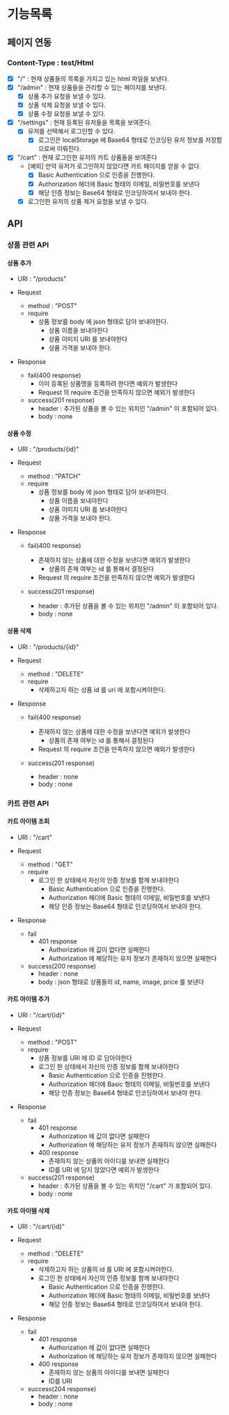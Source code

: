 # 기능목록

## 페이지 연동

### Content-Type : test/Html

- [x] "/" : 현재 상품들의 목록을 가지고 있는 html 파일을 보낸다.
- [x] "/admin" : 현재 상품들을 관리할 수 있는 페이지를 보낸다.
    - [x] 상품 추가 요청을 보낼 수 있다.
    - [x] 상품 삭제 요청을 보낼 수 있다.
    - [x] 상품 수정 요청을 보낼 수 있다.
- [x] "/settings" : 현재 등록된 유저들을 목록을 보여준다.
    - [x] 유저를 선택해서 로그인할 수 있다.
        - [x] 로그인은 localStorage 에 Base64 형태로 인코딩된 유저 정보를 저장함으로써 이뤄진다.
- [x] "/cart" : 현재 로그인한 유저의 카트 상품들을 보여준다
    - [예외] 만약 유저가 로그인하지 않았다면 카트 페이지를 얻을 수 없다.
        - [x] Basic Authentication 으로 인증을 진행한다.
        - [x] Authorization 헤더에 Basic 형태의 이메일, 비밀번호를 보낸다
        - [x] 해당 인증 정보는 Base64 형태로 인코딩하여서 보내야 한다.
    - [x] 로그인한 유저의 상품 제거 요청을 보낼 수 있다.

## API

### 상품 관련 API

#### 상품 추가

- URI : "/products"
- Request
    - method : "POST"
    - require
        - 상품 정보를 body 에 json 형태로 담아 보내야한다.
            - 상품 이름을 보내야한다
            - 상품 이미지 URI 를 보내야한다
            - 상품 가격을 보내야 한다.

- Response
    - fail(400 response)
        - 이미 등록된 상품명을 등록하려 한다면 예외가 발생한다
        - Request 의 require 조건을 만족하지 않으면 예외가 발생한다
    - success(201 response)
        - header : 추가된 상품을 볼 수 있는 위치인 "/admin" 이 포함되어 있다.
        - body : none

#### 상품 수정

- URI : "/products/{id}"
- Request
    - method : "PATCH"
    - require
        - 상품 정보를 body 에 json 형태로 담아 보내야한다.
            - 상품 이름을 보내야한다
            - 상품 이미지 URI 를 보내야한다
            - 상품 가격을 보내야 한다.

- Response
    - fail(400 response)
        - 존재하지 않는 상품에 대한 수정을 보낸다면 예외가 발생한다
            - 상품의 존재 여부는 id 를 통해서 결정된다
        - Request 의 require 조건을 만족하지 않으면 예외가 발생한다

    - success(201 response)
        - header : 추가된 상품을 볼 수 있는 위치인 "/admin" 이 포함되어 있다.
        - body : none

#### 상품 삭제

- URI : "/products/{id}"
- Request
    - method : "DELETE"
    - require
        - 삭제하고자 하는 상품 id 를 uri 에 포함시켜야한다.

- Response
    - fail(400 response)
        - 존재하지 않는 상품에 대한 수정을 보낸다면 예외가 발생한다
            - 상품의 존재 여부는 id 를 통해서 결정된다
        - Request 의 require 조건을 만족하지 않으면 예외가 발생한다

    - success(201 response)
        - header : none
        - body : none

### 카트 관련 API

#### 카트 아이템 조회

- URI : "/cart"
- Request
    - method : "GET"
    - require
        - 로그인 한 상태에서 자신의 인증 정보를 함께 보내야한다
            - Basic Authentication 으로 인증을 진행한다.
            - Authorization 헤더에 Basic 형태의 이메일, 비밀번호를 보낸다
            - 해당 인증 정보는 Base64 형태로 인코딩하여서 보내야 한다.

- Response
    - fail
        - 401 response
            - Authorization 에 값이 없다면 실패한다
            - Authorization 에 해당하는 유저 정보가 존재하지 않으면 실패한다
    - success(200 response)
        - header : none
        - body : json 형태로 상품들의 id, name, image, price 를 보낸다

#### 카트 아이템 추가

- URI : "/cart/{id}"
- Request
    - method : "POST"
    - require
        - 상품 정보를 URI 에 ID 로 담아야한다
        - 로그인 한 상태에서 자신의 인증 정보를 함께 보내야한다
            - Basic Authentication 으로 인증을 진행한다.
            - Authorization 헤더에 Basic 형태의 이메일, 비밀번호를 보낸다
            - 해당 인증 정보는 Base64 형태로 인코딩하여서 보내야 한다.

- Response
    - fail
        - 401 response
            - Authorization 에 값이 없다면 실패한다
            - Authorization 에 해당하는 유저 정보가 존재하지 않으면 실패한다
        - 400 response
            - 존재하지 않는 상품의 아이디를 보내면 실패한다
            - ID를 URI 에 담지 않았다면 예외가 발생한다
    - success(201 response)
        - header : 추가된 상품을 볼 수 있는 위치인 "/cart" 가 포함되어 있다.
        - body : none

#### 카트 아이템 삭제

- URI : "/cart/{id}"
- Request
    - method : "DELETE"
    - require
        - 삭제하고자 하는 상품의 id 를 URI 에 포함시켜야한다.
        - 로그인 한 상태에서 자신의 인증 정보를 함께 보내야한다
            - Basic Authentication 으로 인증을 진행한다.
            - Authorization 헤더에 Basic 형태의 이메일, 비밀번호를 보낸다
            - 해당 인증 정보는 Base64 형태로 인코딩하여서 보내야 한다.

- Response
    - fail
        - 401 response
            - Authorization 에 값이 없다면 실패한다
            - Authorization 에 해당하는 유저 정보가 존재하지 않으면 실패한다
        - 400 response
            - 존재하지 않는 상품의 아이디를 보내면 실패한다
            - ID를 URI
    - success(204 response)
        - header : none
        - body : none
